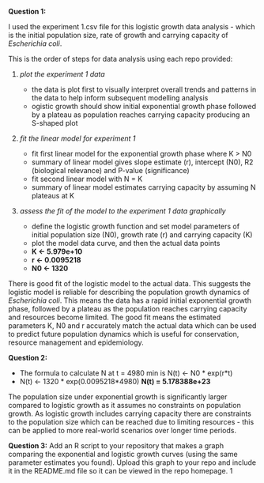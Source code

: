 **Question 1:** 

I used the experiment 1.csv file for this logistic growth data analysis - which is the initial population size, rate of growth and carrying capacity of _Escherichia coli_. 

This is the order of steps for data analysis using each repo provided:
1. _plot the experiment 1 data_
   - the data is plot first to visually interpret overall trends and patterns in the data to help inform subsequent modelling analysis
   - ogistic growth should show initial exponential growth phase followed by a plateau as population reaches carrying capacity producing an S-shaped plot
     
2. _fit the linear model for experiment 1_
   - fit first linear model for the exponential growth phase where K > N0
   - summary of linear model gives slope estimate (r), intercept (N0), R2 (biological relevance) and P-value (significance)
   - fit second linear model with N = K
   - summary of linear model estimates carrying capacity by assuming N plateaus at K
     
3. _assess the fit of the model to the experiment 1 data graphically_
   - define the logistic growth function and set model parameters of initial population size (N0), growth rate (r) and carrying capacity (K)
   - plot the model data curve, and then the actual data points
   - **K <- 5.979e+10**
   - **r <- 0.0095218**
   - **N0 <- 1320**

There is good fit of the logistic model to the actual data. This suggests the logistic model is reliable for describing the population growth dynamics of _Escherichia coli_. This means the data has a rapid initial exponential growth phase, followed by a plateau as the population reaches carrying capacity and resources become limited. The good fit means the estimated parameters K, N0 and r accurately match the actual data which can be used to predict future population dynamics which is useful for conservation, resource management and epidemiology.

**Question 2:** 
- The formula to calculate N at t = 4980 min is N(t) <- N0 * exp(r*t)
- N(t) <- 1320 * exp(0.0095218*4980)
**N(t) = 5.178388e+23**

The population size under exponential growth is significantly larger compared to logistic growth as it assumes no constraints on population growth. As logistic growth includes carrying capacity there are constraints to the population size which can be reached due to limiting resources - this can be applied to more real-world scenarios over longer time periods.


**Question 3:** Add an R script to your repository that makes a graph
comparing the exponential and logistic growth curves (using the same
parameter estimates you found). Upload this graph to your repo and
include it in the README.md file so it can be viewed in the repo
homepage.
1

